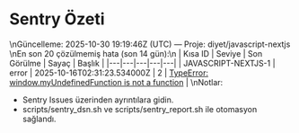 # Sentry Özeti
\nGüncelleme: 2025-10-30 19:19:46Z (UTC) — Proje: diyet/javascript-nextjs
\nEn son 20 çözülmemiş hata (son 14 gün):\n
| Kısa ID | Seviye | Son Görülme | Sayaç | Başlık |
|---|---|---|---|---|
| JAVASCRIPT-NEXTJS-1 | error | 2025-10-16T02:31:23.534000Z | 2 | [TypeError: window.myUndefinedFunction is not a function](https://diyet.sentry.io/issues/70315747/) |
\nNotlar:
- Sentry Issues üzerinden ayrıntılara gidin.
- scripts/sentry_dsn.sh ve scripts/sentry_report.sh ile otomasyon sağlandı.
